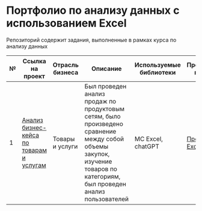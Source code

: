 # Портфолио по анализу данных с использованием Excel
Репозиторий содержит задания, выполненные в рамках курса по анализу данных


№ | Ссылка на проект | Отрасль бизнеса | Описание | Используемые библиотеки | Презентация проекта
---|---|---|---|---|---
1 | [Анализ бизнес-кейса по товарам и услугам](https://github.com/daniya981/portfolio_excel/tree/94c5814916faa19e2309f491eefa4fe9cbbaa2b4/business_case)| Товары и услуги |Был проведен анализ продаж по продуктовым сетям, было произведено сравнение между собой объемы закупок, изучение товаров по категориям, был проведен анализ пользователей|MC Excel, chatGPT | [Проект в Excel](https://docs.google.com/spreadsheets/d/1KV6-3oyPsbYbQo9vIcs1QDT6yfMGSdBG/edit?usp=sharing&ouid=107329247915398596352&rtpof=true&sd=true)
